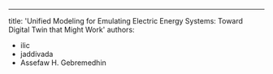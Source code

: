 ---
title: 'Unified Modeling for Emulating Electric Energy Systems: Toward Digital Twin that Might Work'
authors:
  - ilic
  - jaddivada
  - Assefaw H. Gebremedhin
